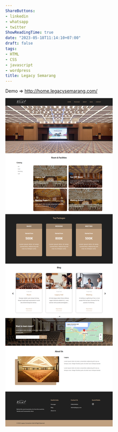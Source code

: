 ```yaml
---
ShareButtons:
- linkedin
- whatsapp
- twitter
ShowReadingTime: true
date: "2023-05-18T11:14:10+07:00"
draft: false
tags:
- HTML
- CSS
- javascript
- wordpress
title: Legacy Semarang
---
```


Demo => http://home.legacysemarang.com/

![LegacySemarang](./LegacySemarang.png)



